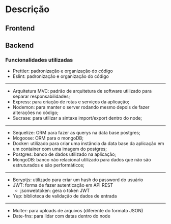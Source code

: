 # Descrição

## Frontend

## Backend

### Funcionalidades utilizadas

- Prettier: padronização e organização do código
- Eslint: padronização e organização do código

---

- Arquitetura MVC: padrão de arquitetura de software utilizado para separar responsabilidades;
- Express: para criação de rotas e serviços da aplicação;
- Nodemon: para manter o server rodando mesmo depois de fazer alterações no código;
- Sucrase: para utilizar a sintaxe import/export dentro do node;

---

- Sequelize: ORM para fazer as querys na data base postgres;
- Mogoose: ORM para o mongoDB;
- Docker: utilizado para criar uma instância da data base da aplicação em um container com uma imagem do postgres;
- Postgres: banco de dados utilizado na aplicação;
- MongoDB: banco não relacional utilizado para dados que não são estruturados e são performáticos;

---

- Bcryptjs: utilizado para criar um hash do password do usuário
- JWT: forma de fazer autenticação em API REST
	- jsonwebtoken: gera o token JWT
- Yup: biblioteca de validação de dados de entrada

---

- Multer: para uploads de arquivos (diferente do formato JSON)
- Date-fns: para lidar com datas dentro do node
